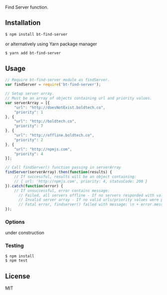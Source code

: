 Find Server function.

## Installation

```bash
$ npm install bt-find-server
```
or alternatively using Yarn package manager

```bash
$ yarn add bt-find-server
```

## Usage

```javascript
// Require bt-find-server module as findServer.
var findServer = require('bt-find-server');

// Setup server array.
// Must be an array of objects containing url and priority values.
var serverArray = [{
	"url": "http://doesNotExist.boldtech.co",
	"priority": 1
}, {
	"url": "http://boldtech.co",
	"priority": 7
}, {
	"url": "http://offline.boldtech.co",
	"priority": 2
}, {
	"url": "http://npmjs.com",
	"priority": 4
}];

// Call findServer() function passing in serverArray
findServer(serverArray).then(function(results) {
	// If successful, results will be an object containing:
	// { url: 'http://npmjs.com', priority: 4, statusCode: 200 }
}).catch(function(error) {
	// If unsuccessful, error contains message:
	  // Failed, all servers offline - If no servers responded with valid status code.
	  // Invalid server array - If no valid urls/priority values were provided.
	  // Fatal error, findserver() failed with message: \n + error.message
});
```

### Options

under construction

### Testing

```bash
$ npm install
$ npm test
```

## License

MIT
